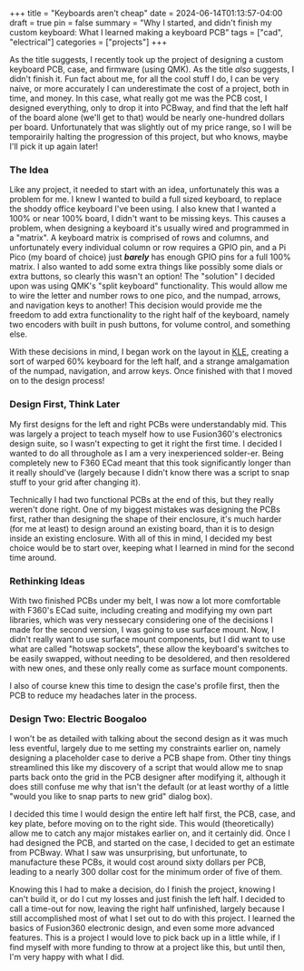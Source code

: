 +++
title = "Keyboards aren't cheap"
date = 2024-06-14T01:13:57-04:00
draft = true
pin = false
summary = "Why I started, and didn't finish my custom keyboard: What I learned making a keyboard PCB"
tags = ["cad", "electrical"]
categories = ["projects"]
+++

As the title suggests, I recently took up the project of designing a custom keyboard PCB, case, and firmware (using QMK). As the title *also* suggests, I didn't finish it.
Fun fact about me, for all the cool stuff I do, I can be very naive, or more accurately I can underestimate the cost of a project, both in time, and money.
In this case, what really got me was the PCB cost, I designed everything, only to drop it into PCBway, and find that the left half of the board alone (we'll get to that) would be nearly one-hundred dollars per board. Unfortunately that was slightly out of my price range, so I will be temporairily halting the progression of this project, but who knows, maybe I'll pick it up again later!

### The Idea

Like any project, it needed to start with an idea, unfortunately this was a problem for me. I knew I wanted to build a full sized keyboard, to replace the shoddy office keyboard I've been using. I also knew that I wanted a 100% or near 100% board, I didn't want to be missing keys. This causes a problem, when designing a keyboard it's usually wired and programmed in a "matrix". A keyboard matrix is comprised of rows and columns, and unfortunately every individual column or row requires a GPIO pin, and a Pi Pico (my board of choice) just ***barely*** has enough GPIO pins for a full 100% matrix. I also wanted to add some extra things like possibly some dials or extra buttons, so clearly this wasn't an option! The "solution" I decided upon was using QMK's "split keyboard" functionality. This would allow me to wire the letter and number rows to one pico, and the numpad, arrows, and navigation keys to another! This decision would provide me the freedom to add extra functionality to the right half of the keyboard, namely two encoders with built in push buttons, for volume control, and something else.

With these decisions in mind, I began work on the layout in [KLE](http://www.keyboard-layout-editor.com/), creating a sort of warped 60% keyboard for the left half, and a strange amalgamation of the numpad, navigation, and arrow keys. Once finished with that I moved on to the design process!

### Design First, Think Later

My first designs for the left and right PCBs were understandably mid. This was largely a project to teach myself how to use Fusion360's electronics design suite, so I wasn't expecting to get it right the first time. I decided I wanted to do all throughole as I am a very inexperienced solder-er. Being completely new to F360 ECad meant that this took significantly longer than it really should've (largely because I didn't know there was a script to snap stuff to your grid after changing it). 

Technically I had two functional PCBs at the end of this, but they really weren't done right. One of my biggest mistakes was designing the PCBs first, rather than designing the shape of their enclosure, it's much harder (for me at least) to design around an existing board, than it is to design inside an existing enclosure. With all of this in mind, I decided my best choice would be to start over, keeping what I learned in mind for the second time around.

### Rethinking Ideas

With two finished PCBs under my belt, I was now a lot more comfortable with F360's ECad suite, including creating and modifying my own part libraries, which was very nessecary considering one of the decisions I made for the second version, I was going to use surface mount. Now, I didn't really want to use surface mount components, but I did want to use what are called "hotswap sockets", these allow the keyboard's switches to be easily swapped, without needing to be desoldered, and then resoldered with new ones, and these only really come as surface mount components.

I also of course knew this time to design the case's profile first, then the PCB to reduce my headaches later in the process.

### Design Two: Electric Boogaloo

I won't be as detailed with talking about the second design as it was much less eventful, largely due to me setting my constraints earlier on, namely designing a placeholder case to derive a PCB shape from. Other tiny things streamlined this like my discovery of a script that would allow me to snap parts back onto the grid in the PCB designer after modifying it, although it does still confuse me why that isn't the default (or at least worthy of a little "would you like to snap parts to new grid" dialog box).

I decided this time I would design the entire left half first, the PCB, case, and key plate, before moving on to the right side. This would (theoretically) allow me to catch any major mistakes earlier on, and it certainly did. Once I had designed the PCB, and started on the case, I decided to get an estimate from PCBway. What I saw was unsurprising, but unfortunate, to manufacture these PCBs, it would cost around sixty dollars per PCB, leading to a nearly 300 dollar cost for the minimum order of five of them.

Knowing this I had to make a decision, do I finish the project, knowing I can't build it, or do I cut my losses and just finish the left half. I decided to call a time-out for now, leaving the right half unfinished, largely because I still accomplished most of what I set out to do with this project. I learned the basics of Fusion360 electronic design, and even some more advanced features. This is a project I would love to pick back up in a little while, if I find myself with more funding to throw at a project like this, but until then, I'm very happy with what I did.

